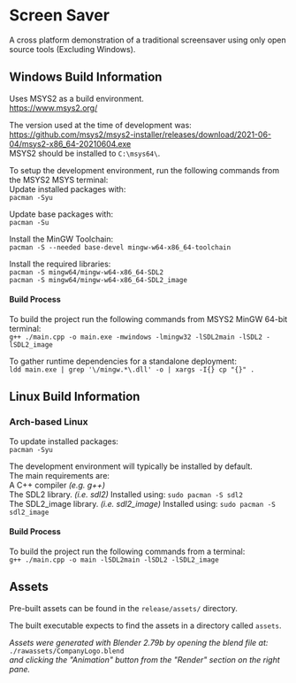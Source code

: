 # Screen Saver #
A cross platform demonstration of a traditional screensaver
using only open source tools (Excluding Windows).

## Windows Build Information ##
Uses MSYS2 as a build environment.  
https://www.msys2.org/  

The version used at the time of development was:  
https://github.com/msys2/msys2-installer/releases/download/2021-06-04/msys2-x86_64-20210604.exe  
MSYS2 should be installed to ```C:\msys64\```.

To setup the development environment, run the following commands from the MSYS2 MSYS terminal:  
Update installed packages with:  
```pacman -Syu```  

Update base packages with:  
```pacman -Su```

Install the MinGW Toolchain:  
```pacman -S --needed base-devel mingw-w64-x86_64-toolchain```  

Install the required libraries:  
```pacman -S mingw64/mingw-w64-x86_64-SDL2```  
```pacman -S mingw64/mingw-w64-x86_64-SDL2_image```

#### Build Process ####
To build the project run the following commands from MSYS2 MinGW 64-bit terminal:  
```g++ ./main.cpp -o main.exe -mwindows -lmingw32 -lSDL2main -lSDL2 -lSDL2_image```

To gather runtime dependencies for a standalone deployment:  
```ldd main.exe | grep '\/mingw.*\.dll' -o | xargs -I{} cp "{}" .```

## Linux Build Information ##

### Arch-based Linux ###
To update installed packages:  
```pacman -Syu```

The development environment will typically be installed by default.  
The main requirements are:  
A C++ compiler *(e.g. g++)*  
The SDL2 library. *(i.e. sdl2)* Installed using: ```sudo pacman -S sdl2```  
The SDL2_image library. *(i.e. sdl2_image)* Installed using: ```sudo pacman -S sdl2_image```

#### Build Process ####
To build the project run the following commands from a terminal:  
```g++ ./main.cpp -o main -lSDL2main -lSDL2 -lSDL2_image```

## Assets ##
Pre-built assets can be found in the ```release/assets/``` directory.

The built executable expects to find the assets in a directory called ```assets```.

*Assets were generated with Blender 2.79b by opening the blend file at:*   ```./rawassets/CompanyLogo.blend```  
*and clicking the "Animation" button from the "Render" section on the right pane.*